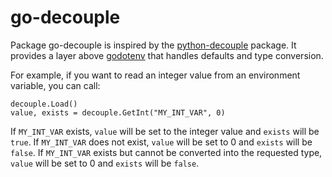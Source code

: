 # go-decouple

Package go-decouple is inspired by the [python-decouple][] package. It
provides a layer above [godotenv][] that handles defaults and type
conversion.

[godotenv]: https://github.com/joho/godotenv
[python-decouple]: https://github.com/henriquebastos/python-decouple

For example, if you want to read an integer value from an
environment variable, you can call:

```
decouple.Load()
value, exists = decouple.GetInt("MY_INT_VAR", 0)
```

If `MY_INT_VAR` exists, `value` will be set to the integer value and
`exists` will be `true`. If `MY_INT_VAR` does not exist, `value` will
be set to 0 and `exists` will be `false`. If `MY_INT_VAR` exists but
cannot be converted into the requested type, `value` will be set to
0 and `exists` will be `false`.
